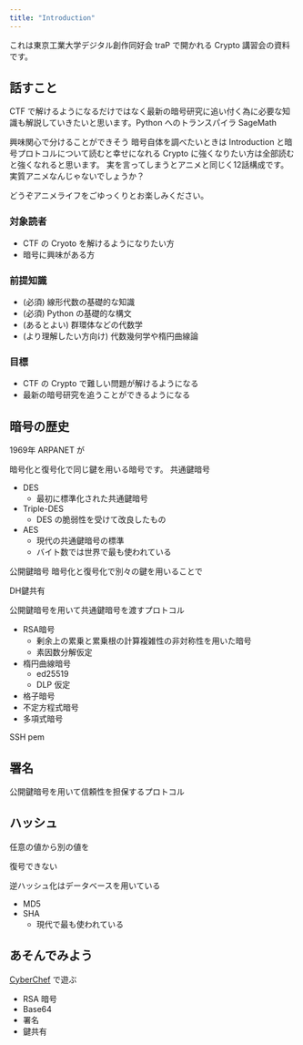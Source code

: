 ```yaml
---
title: "Introduction"
---
```


これは東京工業大学デジタル創作同好会 traP で開かれる Crypto 講習会の資料です。

## 話すこと
CTF で解けるようになるだけではなく最新の暗号研究に追い付く為に必要な知識も解説していきたいと思います。Python へのトランスパイラ SageMath

興味関心で分けることができそう
暗号自体を調べたいときは Introduction と暗号プロトコルについて読むと幸せになれる
Crypto に強くなりたい方は全部読むと強くなれると思います。
実を言ってしまうとアニメと同じく12話構成です。実質アニメなんじゃないでしょうか？

どうぞアニメライフをごゆっくりとお楽しみください。

### 対象読者
- CTF の Cryoto を解けるようになりたい方
- 暗号に興味がある方

### 前提知識
- (必須) 線形代数の基礎的な知識
- (必須) Python の基礎的な構文
- (あるとよい) 群環体などの代数学
- (より理解したい方向け) 代数幾何学や楕円曲線論

### 目標
- CTF の Crypto で難しい問題が解けるようになる
- 最新の暗号研究を追うことができるようになる

## 暗号の歴史

1969年 ARPANET が

暗号化と復号化で同じ鍵を用いる暗号です。
共通鍵暗号

- DES
  - 最初に標準化された共通鍵暗号
- Triple-DES
  - DES の脆弱性を受けて改良したもの
- AES
  - 現代の共通鍵暗号の標準
  - バイト数では世界で最も使われている

公開鍵暗号
暗号化と復号化で別々の鍵を用いることで

DH鍵共有

公開鍵暗号を用いて共通鍵暗号を渡すプロトコル

- RSA暗号
  - 剰余上の累乗と累乗根の計算複雑性の非対称性を用いた暗号
  - 素因数分解仮定
- 楕円曲線暗号
  - ed25519
  - DLP 仮定
- 格子暗号
- 不定方程式暗号
- 多項式暗号

SSH pem

## 署名
公開鍵暗号を用いて信頼性を担保するプロトコル

## ハッシュ
任意の値から別の値を

復号できない

逆ハッシュ化はデータベースを用いている

- MD5
- SHA
  - 現代で最も使われている

## あそんでみよう
[CyberChef](https://gchq.github.io/CyberChef/) で遊ぶ

- RSA 暗号
- Base64
- 署名
- 鍵共有
